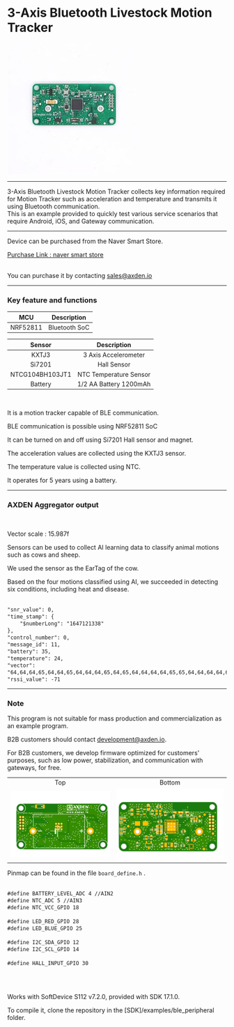 # 3-Axis Bluetooth Livestock Motion Tracker

<img src="./assets/ble_3_axis_motion_tracker.jpeg">
<br>

----

3-Axis Bluetooth Livestock Motion Tracker collects key information required for Motion Tracker such as acceleration and temperature and transmits it using Bluetooth communication.
<br>
This is an example provided to quickly test various service scenarios that require Android, iOS, and Gateway communication.
<br>

----

Device can be purchased from the Naver Smart Store.
<br>

[Purchase Link : naver smart store](https://smartstore.naver.com/axden)
<br>
<br>

You can purchase it by contacting sales@axden.io

----

### Key feature and functions

MCU | Description
:-------------------------:|:-------------------------:
NRF52811 | Bluetooth SoC

Sensor | Description
:-------------------------:|:-------------------------:
KXTJ3 | 3 Axis Accelerometer
Si7201 | Hall Sensor
NTCG104BH103JT1 | NTC Temperature Sensor
Battery | 1/2 AA Battery 1200mAh

<br>

It is a motion tracker capable of BLE communication.
<br>

BLE communication is possible using NRF52811 SoC
<br>

It can be turned on and off using Si7201 Hall sensor and magnet.
<br>

The acceleration values are collected using the KXTJ3 sensor.
<br>

The temperature value is collected using NTC.
<br>

It operates for 5 years using a battery.
<br>

----

### AXDEN Aggregator output
<br>

Vector scale : 15.987f
<br>

Sensors can be used to collect AI learning data to classify animal motions such as cows and sheep.
<br>

We used the sensor as the EarTag of the cow. 
<br>

Based on the four motions classified using AI, we succeeded in detecting six conditions, including heat and disease.
<br>



```

"snr_value": 0,
"time_stamp": {
    "$numberLong": "1647121338"
},
"control_number": 0,
"message_id": 11,
"battery": 35,
"temperature": 24,
"vector": "64,64,64,65,64,64,65,64,64,64,65,64,65,64,64,64,64,65,65,64,64,64,64,64,64,64,64,64,64,64,64,65,64,64,64,64,64,64,64,65,64,64,64,64,64,64,64,64,64,64,64,64,64,64,64,64,64,64,64,64,64,64,64,65,64,64,64,65,64,64,65,64,64,64,64,64,64,64,64,64,64,64,64,64,64,64,65,64,64,64,64,64,64,64,64,65,64,64,64,64,64,64,64,64,64,64,64,65,64,64,64,64,63,65,64,64,64,64,65,64,64,65,64,64,64,64,64,64,64,64,64,64,65,65,64,64,65,64,64,64,64,64,64,65,64,64,65,64,64,64,64,64,64,64,64,64,64,64,64,65,64,64,64,64,64,64,64,64,64,64,64,64,64,64,64,64,64,64,64,65,64,64,64,64,64,64,65,64,64,64,64,64,64,64,64,64,64,64,64,65",
"rssi_value": -71

```

----

### Note

This program is not suitable for mass production and commercialization as an example program.
<br>

B2B customers should contact development@axden.io.
<br>

For B2B customers, we develop firmware optimized for customers' purposes, such as low power, stabilization, and communication with gateways, for free.
<br>

<table>
  <tr align="center">
    <td>Top</td>
    <td>Bottom</td>
  </tr>
  <tr align="center">
    <td><img src="./assets/ble_3_axis_motion_tracker_top.jpeg"></td>
    <td><img src="./assets/ble_3_axis_motion_tracker_bottom.jpeg"></td>
  </tr>
</table>

Pinmap can be found in the file ```board_define.h``` .
<br>

```

#define BATTERY_LEVEL_ADC 4 //AIN2
#define NTC_ADC 5 //AIN3
#define NTC_VCC_GPIO 18

#define LED_RED_GPIO 28
#define LED_BLUE_GPIO 25

#define I2C_SDA_GPIO 12
#define I2C_SCL_GPIO 14

#define HALL_INPUT_GPIO 30


```

<br>

Works with SoftDevice S112 v7.2.0, provided with SDK 17.1.0.
<br>

To compile it, clone the repository in the [SDK]/examples/ble_peripheral folder.
